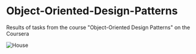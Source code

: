 # Object-Oriented-Design-Patterns

Results of tasks from the course "Object-Oriented Design Patterns" on the Coursera

<img src="/Pictures/GitHub/house.png" alt="House"/>
